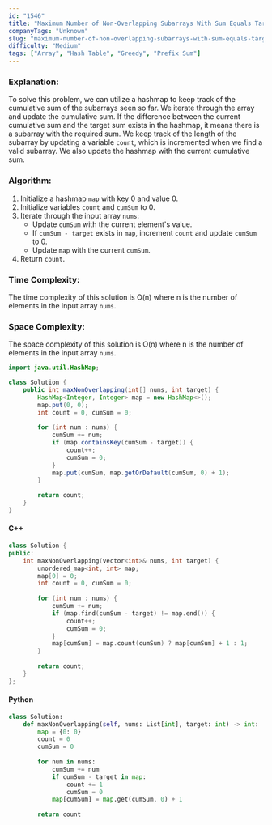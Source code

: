```yaml
---
id: "1546"
title: "Maximum Number of Non-Overlapping Subarrays With Sum Equals Target"
companyTags: "Unknown"
slug: "maximum-number-of-non-overlapping-subarrays-with-sum-equals-target"
difficulty: "Medium"
tags: ["Array", "Hash Table", "Greedy", "Prefix Sum"]
---
```


### Explanation:
To solve this problem, we can utilize a hashmap to keep track of the cumulative sum of the subarrays seen so far. We iterate through the array and update the cumulative sum. If the difference between the current cumulative sum and the target sum exists in the hashmap, it means there is a subarray with the required sum. We keep track of the length of the subarray by updating a variable `count`, which is incremented when we find a valid subarray. We also update the hashmap with the current cumulative sum.

### Algorithm:
1. Initialize a hashmap `map` with key 0 and value 0.
2. Initialize variables `count` and `cumSum` to 0.
3. Iterate through the input array `nums`:
   - Update `cumSum` with the current element's value.
   - If `cumSum - target` exists in `map`, increment `count` and update `cumSum` to 0.
   - Update `map` with the current `cumSum`.
4. Return `count`.

### Time Complexity:
The time complexity of this solution is O(n) where n is the number of elements in the input array `nums`.

### Space Complexity:
The space complexity of this solution is O(n) where n is the number of elements in the input array `nums`.

```java
import java.util.HashMap;

class Solution {
    public int maxNonOverlapping(int[] nums, int target) {
        HashMap<Integer, Integer> map = new HashMap<>();
        map.put(0, 0);
        int count = 0, cumSum = 0;
        
        for (int num : nums) {
            cumSum += num;
            if (map.containsKey(cumSum - target)) {
                count++;
                cumSum = 0;
            }
            map.put(cumSum, map.getOrDefault(cumSum, 0) + 1);
        }
        
        return count;
    }
}
```

#### C++
```cpp
class Solution {
public:
    int maxNonOverlapping(vector<int>& nums, int target) {
        unordered_map<int, int> map;
        map[0] = 0;
        int count = 0, cumSum = 0;
        
        for (int num : nums) {
            cumSum += num;
            if (map.find(cumSum - target) != map.end()) {
                count++;
                cumSum = 0;
            }
            map[cumSum] = map.count(cumSum) ? map[cumSum] + 1 : 1;
        }
        
        return count;
    }
};
```

#### Python
```python
class Solution:
    def maxNonOverlapping(self, nums: List[int], target: int) -> int:
        map = {0: 0}
        count = 0
        cumSum = 0
        
        for num in nums:
            cumSum += num
            if cumSum - target in map:
                count += 1
                cumSum = 0
            map[cumSum] = map.get(cumSum, 0) + 1
        
        return count
```